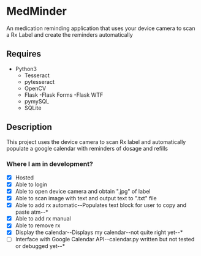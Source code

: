 # MedMinder
An medication reminding application that uses your device camera to scan a Rx Label and create the reminders automatically
## Requires
- Python3
	- Tesseract
	- pytesseract
	- OpenCV
	- Flask
		-Flask Forms
		-Flask WTF
	- pymySQL
	- SQLite

## Description
This project uses the device camera to scan Rx label and automatically populate a google calendar with reminders of dosage and refills
### Where I am in development?
- [x] Hosted 
- [x] Able to login
- [x] Able to open device camera and obtain ".jpg" of label
- [x] Able to scan image with text and output text to ".txt" file
- [x] Able to add rx automatic--Populates text block for user to copy and paste atm--*
- [x] Able to add rx manual
- [x] Able to remove rx
- [x] Display the calendar--Displays my calendar--not quite right yet--*
- [ ] Interface with Google Calendar API--calendar.py written but not tested or debugged yet--*
